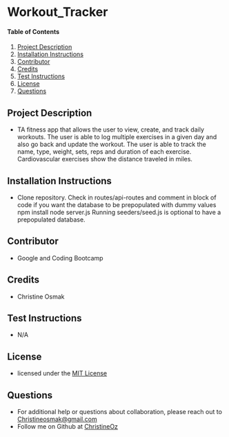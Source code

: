 # Workout_Tracker
    
#### Table of Contents
1. [Project Description](#project-description)
2. [Installation Instructions](#installation-instructions)
3. [Contributor](#contributor)
4. [Credits](#credits)
5. [Test Instructions](#test-instructions)
6. [License](#license)
7. [Questions](#questions)
## Project Description
* TA fitness app that allows the user to view, create, and track daily workouts. The user is able to log multiple exercises in a given day and also go back and update the workout. The user is able to track the name, type, weight, sets, reps and duration of each exercise. Cardiovascular exercises show the distance traveled in miles.
## Installation Instructions
* Clone repository.
Check in routes/api-routes and comment in block of code if you want the database to be prepopulated with dummy values
npm install
node server.js
Running seeders/seed.js is optional to have a prepopulated database.
## Contributor 
* Google and Coding Bootcamp
## Credits
* Christine Osmak
## Test Instructions
* N/A
## License
* licensed under the [MIT License](LICENSE.txt)
## Questions
* For additional help or questions about collaboration, please reach out to Christineosmak@gmail.com
* Follow me on Github at [ChristineOz](http://github.com/ChristineOz)
